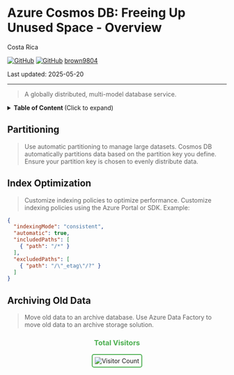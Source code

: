 # Azure Cosmos DB: Freeing Up Unused Space - Overview 

Costa Rica

[![GitHub](https://badgen.net/badge/icon/github?icon=github&label)](https://github.com) 
[![GitHub](https://img.shields.io/badge/--181717?logo=github&logoColor=ffffff)](https://github.com/)
[brown9804](https://github.com/brown9804)

Last updated: 2025-05-20

----------

> A globally distributed, multi-model database service.

<details>
<summary><b>Table of Content </b> (Click to expand)</summary>

- [Partitioning](#partitioning)
- [Index Optimization](#index-optimization)
- [Archiving Old Data](#archiving-old-data)

</details>

## Partitioning

> Use automatic partitioning to manage large datasets. Cosmos DB automatically partitions data based on the partition key you define. Ensure your partition key is chosen to evenly distribute data.

## Index Optimization

> Customize indexing policies to optimize performance. Customize indexing policies using the Azure Portal or SDK. Example:

 ```json
 {
   "indexingMode": "consistent",
   "automatic": true,
   "includedPaths": [
     { "path": "/*" }
   ],
   "excludedPaths": [
     { "path": "/\"_etag\"/?" }
   ]
 }
 ```

## Archiving Old Data

> Move old data to an archive database. Use Azure Data Factory to move old data to an archive storage solution.

<div align="center">
  <h3 style="color: #4CAF50;">Total Visitors</h3>
  <img src="https://profile-counter.glitch.me/brown9804/count.svg" alt="Visitor Count" style="border: 2px solid #4CAF50; border-radius: 5px; padding: 5px;"/>
</div>
